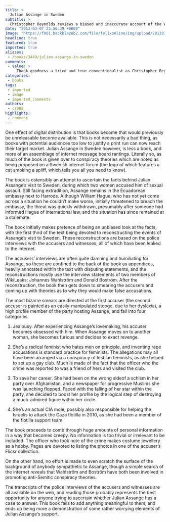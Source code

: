 ```yaml
---
title: >
  Julian Assange in Sweden
subtitle: >
  Christopher Reynolds reviews a biased and inaccurate account of the WikiLeaks founder’s troubles with the law
date: "2013-03-07 23:56:39 +0000"
image: "https://f001.backblazeb2.com/file/felixonline/img/upload/201303072356-tna08-wikileaks-founder-julian-assange-arrives-at-data.jpg"
headline: true
featured: true
imported: true
aliases:
 - /books/3449/julian-assange-in-sweden
comments:
 - value: >
     Thank goodness a tried and true conventionalist as Christopher Reynolds are on the case. The outrage we all feel when America, England, Sweden and NATO (industries) are suggested to be devious, is again avenged,,If we fail to protect the "Assanges" of the world, we condemn ourselves to tyranny. <br>Julian Assange for the Nobel prize for freedom of the press: <br>(Please type 3w).avaaz.org/en/petition/Juli­an_Assange_for_Nobel_prize_Fre­edom_of_the_Press/ <br>PLEASE HELP PROMOTE THIS LINK.,... is that Assange's case has gone to court. Multiple times. First a judge granted the arrest warrant (although that was rather perfunctory), then Assange appealed to the Svea court of appeals. His attorney gave a full defense of his case. He lost; the court found probable cause that he did do it. He then appealed to the Supreme Court. He lost there, too. <br> <br>Now we have a couple options. We can either believe that every court in Sweden is secretly under the control of the CIA. Or we can believe that Assange's attorney is s
categories:
 - books
tags:
 - imported
 - image
 - imported_comments
authors:
 - cr308
highlights:
 - comment
---
```


One effect of digital distribution is that books become that would previously be unreleasable become available. This is not necessarily a bad thing, as books with potential audiences too low to justify a print run can now reach their target market. Julian Assange in Sweden however, is less a book, and more of an assemblage of internet message board rantings. Literally so, as much of the book is given over to conspiracy theories which are noted as being proposed on a Swedish internet forum (the logo of which features a cat smoking a spliff, which tells you all you need to know).

The book is ostensibly an attempt to ascertain the facts behind Julian Assange’s visit to Sweden, during which two women accused him of sexual assault. Still facing extradition, Assange remains in the Ecuadorean embassy next to Harrods. Although William Hague, who has not yet come across a situation he couldn’t make worse, initially threatened to breach the embassy, the threat was quickly withdrawn, presumably after someone had informed Hague of international law, and the situation has since remained at a stalemate.

The book initially makes pretence of being an unbiased look at the facts, with the first third of the text being devoted to reconstructing the events of Assange’s visit to Sweden. These reconstructions are based on the police interviews with the accusers and witnesses, all of which have been leaked to the internet.

The accusers’ interviews are often quite damning and humiliating for Assange, so these are confined to the back of the book as appendices, heavily annotated within the text with disputing statements, and the reconstructions mostly use the interview statements of two members of WikiLeaks: Johannes Wahlström and Donald Boström. After the reconstruction, the book then gets down to smearing the accusers and coming up with theories as to why they would make false accusations.

The most bizarre smears are directed at the first accuser (the second accuser is painted as an easily-manipulated stooge, due to her dyslexia), a high profile member of the party hosting Assange, and fall into four categories:

1. Jealousy. After experiencing Assange’s lovemaking, his accuser becomes obsessed with him. When Assange moves on to another woman, she becomes furious and decides to exact revenge.
 2. She’s a radical feminist who hates men on principle, and inventing rape accusations is standard practice for feminists. The allegations may all have been arranged via a conspiracy of lesbian feminists, as she helped to set up a gay club. Much is made of the fact that the officer who the crime was reported to was a friend of hers and visited the club.

3. To save her career. She had been on the wrong sideof a schism in her party over Afghanistan, and a newspaper for progressive Muslims she was launching flopped. Faced with the falling of her star within the party, she decided to boost her profile by the logical step of destroying a much-admired figure within her circle.

4. She’s an actual CIA mole, possibly also responsible for helping the Israelis to attack the Gaza flotilla in 2010, as she had been a member of the flotilla support team.

The book proceeds to comb through huge amounts of personal information in a way that becomes creepy. No information is too trivial or irrelevant to be included. The officer who took note of the crime makes costume jewellery as a hobby. Pages are devoted to listing the photos in one of the accuser’s Flickr collection.

On the other hand, no effort is made to even scratch the surface of the background of anybody sympathetic to Assange, though a simple search of the internet reveals that Wahlström and Boström have both been involved in promoting anti-Semitic conspiracy theories.

The transcripts of the police interviews of the accusers and witnesses are all available on the web, and reading those probably represents the best opportunity for anyone trying to ascertain whether Julian Assange has a case to answer. This book fails to add anything meaningful to them, and ends up being more a demonstration of some rather worrying elements of Julian Assange’s support.
